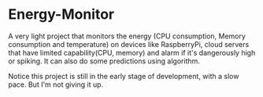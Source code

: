# Energy-Monitor
A very light project that monitors the energy (CPU consumption, Memory consumption and temperature) on devices like RaspberryPi, cloud servers that have limited capability(CPU, memory) and alarm if it's dangerously high or spiking. It can also do some predictions using algorithm.


Notice this project is still in the early stage of development, with a slow pace. But I'm not giving it up.
